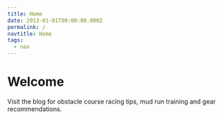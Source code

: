 ```yaml
---
title: Home
date: 2013-01-01T00:00:00.000Z
permalink: /
navtitle: Home
tags:
  - nav
---
```

# Welcome

Visit the blog for obstacle course racing tips, mud run training and gear recommendations.
